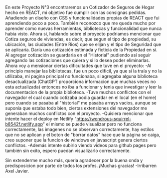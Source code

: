 En este Proyecto N°3 encontraremos un Cotizador de Seguros de Hogar hecho en REACT, mi objetivo fue cumplir con las consignas pedidas. 
Añadiendo un diseño con CSS y funcionalidades propias de REACT que fui aprendiendo poco a poco. También reconozco que me queda mucho por aprender como
nuevas herramientas, bibliotecas y funcionalidad que nunca habia visto. 
Ahora si, hablando sobre el proyecto podriamos mencionar que Cotiza seguros de viviendas, es decir, que segun el tipo de propiedad, su ubicación, las ciudades (Entre Rios) que se elijan y el tipo de Seguridad que se aplicaría. Daría una cotización estimada y ficticia de la Propiedad en sí. Al agregar cotización 
se guardaria en el "Historial" pudiendo así seguir agregando las cotizaciones que quiera y si lo desea poder eliminarlas.
Ahora voy a mensionar ciertas dificultades que tuve en el proyecto: 
-Al principio manejar las bibliotecas, fue un poco dificil, ya que si la traía y no la utilizaba, mi pagina principal no funcionaba, si agregaba alguna biblioteca desactualizada (ChatGPT proporciona informacion que muchas veces no esta actualizada) entonces no iba a funcionar y tenia que investigar y leer la documentacion de la propia biblioteca.
-Tuve muchos conflictos con el navegador el cual cuando cotizaba podia guardar en el local (en el home) pero cuando se pasaba al "historial" me pasaba arrays vacios, aunque se suponía que estaba todo bien, ciertas extensiones del navegador me generaban muchos conflictos con el proyecto. 
-Quisiera mencionar que intente hacer el deploy en Netlify "https://wondrous-squirrel-b8542f.netlify.app" el mismo se puede visualizar pero no funciona correctamente, las imagenes no se observan correctamente, hay estilos que no se aplican y el boton de "borrar datos" hace que la página se caiga, creo suponer que la funcion de windows en javascript genera ciertos conflictos.
-Además intente subirlo viendo videos para github pages pero también sin exito, espero puedan visualizarlo correctamente.

Sin extenderme mucho más, queria agradecer por la buena onda y predisposicion por parte de todos los profes. ¡Muchas gracias!
-Irribarren Axel Javier.